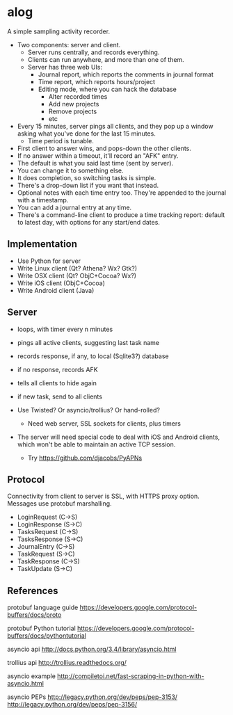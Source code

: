 alog
====
A simple sampling activity recorder.

- Two components: server and client.
  - Server runs centrally, and records everything.
  - Clients can run anywhere, and more than one of them.
  - Server has three web UIs:
    - Journal report, which reports the comments in journal format
    - Time report, which reports hours/project
    - Editing mode, where you can hack the database
      - Alter recorded times
      - Add new projects
      - Remove projects
      - etc
- Every 15 minutes, server pings all clients, and they pop up a window
  asking what you've done for the last 15 minutes.
  - Time period is tunable.
- First client to answer wins, and pops-down the other clients.
- If no answer within a timeout, it'll record an "AFK" entry.
- The default is what you said last time (sent by server).
- You can change it to something else.
- It does completion, so switching tasks is simple.
- There's a drop-down list if you want that instead.
- Optional notes with each time entry too.  They're appended to the
  journal with a timestamp.
- You can add a journal entry at any time.
- There's a command-line client to produce a time tracking report:
  default to latest day, with options for any start/end dates.


Implementation
--------------
- Use Python for server
- Write Linux client (Qt? Athena? Wx? Gtk?)
- Write OSX client (Qt? ObjC+Cocoa? Wx?)
- Write iOS client (ObjC+Cocoa)
- Write Android client (Java)


Server
------
- loops, with timer every n minutes
- pings all active clients, suggesting last task name
- records response, if any, to local (Sqlite3?) database
- if no response, records AFK
- tells all clients to hide again
- if new task, send to all clients

- Use Twisted?  Or asyncio/trollius?  Or hand-rolled?
  - Need web server, SSL sockets for clients, plus timers

- The server will need special code to deal with iOS and Android
  clients, which won't be able to maintain an active TCP session.
  - Try https://github.com/djacobs/PyAPNs

Protocol
--------
Connectivity from client to server is SSL, with HTTPS proxy option.
Messages use protobuf marshalling.

- LoginRequest (C->S)
- LoginResponse (S->C)
- TasksRequest (C->S)
- TasksResponse (S->C)
- JournalEntry (C->S)
- TaskRequest (S->C)
- TaskResponse (C->S)
- TaskUpdate (S->C)


References
----------
protobuf language guide
  https://developers.google.com/protocol-buffers/docs/proto

protobuf Python tutorial
  https://developers.google.com/protocol-buffers/docs/pythontutorial

asyncio api
  http://docs.python.org/3.4/library/asyncio.html

trollius api
  http://trollius.readthedocs.org/

asyncio example
  http://compiletoi.net/fast-scraping-in-python-with-asyncio.html

asyncio PEPs
  http://legacy.python.org/dev/peps/pep-3153/
  http://legacy.python.org/dev/peps/pep-3156/
